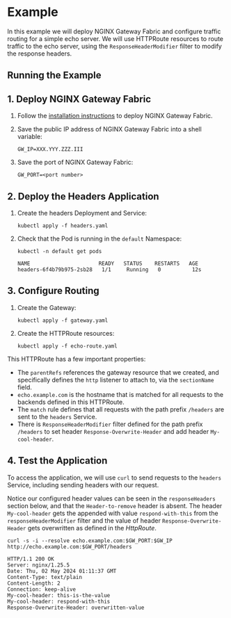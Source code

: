 # Example

In this example we will deploy NGINX Gateway Fabric and configure traffic routing for a simple echo server.
We will use HTTPRoute resources to route traffic to the echo server, using the `ResponseHeaderModifier` filter to modify
the response headers.

## Running the Example

## 1. Deploy NGINX Gateway Fabric

1. Follow the [installation instructions](https://docs.nginx.com/nginx-gateway-fabric/installation/) to deploy NGINX Gateway Fabric.

1. Save the public IP address of NGINX Gateway Fabric into a shell variable:

   ```text
   GW_IP=XXX.YYY.ZZZ.III
   ```

1. Save the port of NGINX Gateway Fabric:

   ```text
   GW_PORT=<port number>
   ```

## 2. Deploy the Headers Application

1. Create the headers Deployment and Service:

   ```shell
   kubectl apply -f headers.yaml
   ```

1. Check that the Pod is running in the `default` Namespace:

   ```shell
   kubectl -n default get pods
   ```

   ```text
   NAME                      READY   STATUS    RESTARTS   AGE
   headers-6f4b79b975-2sb28   1/1     Running   0          12s
   ```

## 3. Configure Routing

1. Create the Gateway:

   ```shell
   kubectl apply -f gateway.yaml
   ```

1. Create the HTTPRoute resources:

   ```shell
   kubectl apply -f echo-route.yaml
   ```

This HTTPRoute has a few important properties:

- The `parentRefs` references the gateway resource that we created, and specifically defines the `http` listener to attach to, via the `sectionName` field.
- `echo.example.com` is the hostname that is matched for all requests to the backends defined in this HTTPRoute.
- The `match` rule defines that all requests with the path prefix `/headers` are sent to the `headers` Service.
- There is `ResponseHeaderModifier` filter defined for the path prefix `/headers` to set header `Response-Overwrite-Header` and add header `My-cool-header`.

## 4. Test the Application

To access the application, we will use `curl` to send requests to the `headers` Service, including sending headers with our request.


Notice our configured header values can be seen in the `responseHeaders` section below, and that the `Header-to-remove` header is absent. The header `My-cool-header` gets the appended with value `respond-with-this` from the `responseHeaderModifier` filter and the value of header `Response-Overwrite-Header` gets overwritten as defined in the *HttpRoute*.

```shell
curl -s -i --resolve echo.example.com:$GW_PORT:$GW_IP http://echo.example.com:$GW_PORT/headers
```

```text
HTTP/1.1 200 OK
Server: nginx/1.25.5
Date: Thu, 02 May 2024 01:11:37 GMT
Content-Type: text/plain
Content-Length: 2
Connection: keep-alive
My-cool-header: this-is-the-value
My-cool-header: respond-with-this
Response-Overwrite-Header: overwritten-value
```
